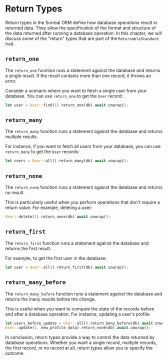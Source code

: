 # Return Types

Return types in the Surreal ORM define how database operations result in
returned data. They allow the specification of the format and structure of the
data returned after running a database operation. In this chapter, we will
discuss some of the "return" types that are part of the `ReturnableStandard`
trait.

## `return_one`

The `return_one` function runs a statement against the database and returns a
single result. If the result contains more than one record, it throws an error.

Consider a scenario where you want to fetch a single user from your database.
You can use `return_one` to get the `User` record:

```rust
let user = User::find(1).return_one(db).await.unwrap();
```

## `return_many`

The `return_many` function runs a statement against the database and returns
multiple results.

For instance, if you want to fetch all users from your database, you can use
`return_many` to get the `User` records:

```rust
let users = User::all().return_many(db).await.unwrap();
```

## `return_none`

The `return_none` function runs a statement against the database and returns no
result.

This is particularly useful when you perform operations that don't require a
return value. For example, deleting a user:

```rust
User::delete(1).return_none(db).await.unwrap();
```

## `return_first`

The `return_first` function runs a statement against the database and returns
the first result.

For example, to get the first user in the database:

```rust
let user = User::all().return_first(db).await.unwrap();
```

## `return_many_before`

The `return_many_before` function runs a statement against the database and
returns the many results before the change.

This is useful when you want to compare the state of the records before and
after a database operation. For instance, updating a user's profile:

```rust
let users_before_update = User::all().return_many_before(db).await.unwrap();
User::update(1, new_profile_data).return_none(db).await.unwrap();
```

In conclusion, return types provide a way to control the data returned by
database operations. Whether you want a single record, multiple records, the
first record, or no record at all, return types allow you to specify the
outcome.

